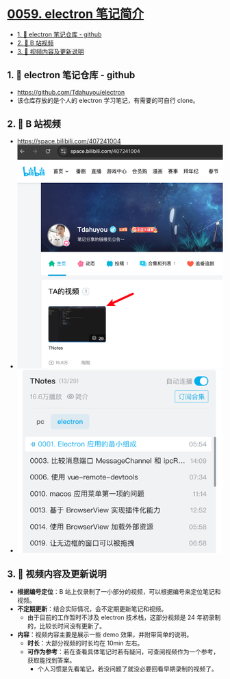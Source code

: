 # [0059. electron 笔记简介](https://github.com/Tdahuyou/TNotes.electron/tree/main/notes/0059.%20electron%20%E7%AC%94%E8%AE%B0%E7%AE%80%E4%BB%8B)

<!-- region:toc -->

- [1. 🔗 electron 笔记仓库 - github](#1--electron-笔记仓库---github)
- [2. 🔗 B 站视频](#2--b-站视频)
- [3. 📒 视频内容及更新说明](#3--视频内容及更新说明)

<!-- endregion:toc -->

## 1. 🔗 electron 笔记仓库 - github

- https://github.com/Tdahuyou/electron
- 该仓库存放的是个人的 electron 学习笔记，有需要的可自行 clone。

## 2. 🔗 B 站视频

- https://space.bilibili.com/407241004
- ![](assets/2025-02-02-23-02-46.png)
- ![](assets/2025-02-02-23-02-51.png)

## 3. 📒 视频内容及更新说明

- **根据编号定位**：B 站上仅录制了一小部分的视频，可以根据编号来定位笔记和视频。
- **不定期更新**：结合实际情况，会不定期更新笔记和视频。
  - 由于目前的工作暂时不涉及 electron 技术栈，这部分视频是 24 年初录制的，比较长时间没有更新了。
- **内容**：视频内容主要是展示一些 demo 效果，并附带简单的说明。
  - **时长**：大部分视频的时长均在 10min 左右。
  - **可作为参考**：若在查看具体笔记时若有疑问，可查阅视频作为一个参考，获取能找到答案。
    - 个人习惯是先看笔记，若没问题了就没必要回看早期录制的视频了。
